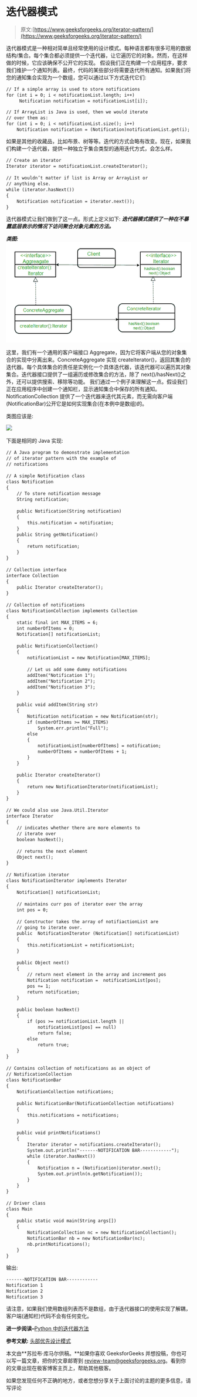 # 迭代器模式

> 原文:[https://www.geeksforgeeks.org/iterator-pattern/](https://www.geeksforgeeks.org/iterator-pattern/)

迭代器模式是一种相对简单且经常使用的设计模式。每种语言都有很多可用的数据结构/集合。每个集合都必须提供一个迭代器，让它遍历它的对象。然而，在这样做的时候，它应该确保不公开它的实现。
假设我们正在构建一个应用程序，要求我们维护一个通知列表。最终，代码的某些部分将需要迭代所有通知。如果我们将您的通知集合实现为一个数组，您可以通过以下方式迭代它们:

```
// If a simple array is used to store notifications
for (int i = 0; i < notificationList.length; i++)
     Notification notification = notificationList[i]);

```

```
// If ArrayList is Java is used, then we would iterate
// over them as:
for (int i = 0; i < notificationList.size(); i++)
    Notification notification = (Notification)notificationList.get(i);

```

如果是其他的收藏品，比如布景、树等等。迭代的方式会略有改变。现在，如果我们构建一个迭代器，提供一种独立于集合类型的通用迭代方式，会怎么样。

```
// Create an iterator
Iterator iterator = notificationList.createIterator();

// It wouldn’t matter if list is Array or ArrayList or
// anything else.
while (iterator.hasNext())
{
    Notification notification = iterator.next());
}

```

迭代器模式让我们做到了这一点。形式上定义如下: ***迭代器模式提供了一种在不暴露底层表示的情况下访问聚合对象元素的方法。***

***类图:***
![](img/43e8fae0a040119553250e0c2f098bc8.png)

这里，我们有一个通用的客户端接口 Aggregate，因为它将客户端从您的对象集合的实现中分离出来。ConcreteAggregate 实现 createIterator()，返回其集合的迭代器。每个具体集合的责任是实例化一个具体迭代器，该迭代器可以遍历其对象集合。迭代器接口提供了一组遍历或修改集合的方法，除了 next()/hasNext()之外，还可以提供搜索、移除等功能。
我们通过一个例子来理解这一点。假设我们正在应用程序中创建一个通知栏，显示通知集合中保存的所有通知。NotificationCollection 提供了一个迭代器来迭代其元素，而无需向客户端(NotificationBar)公开它是如何实现集合(在本例中是数组)的。

类图应该是:

![](https://media.geeksforgeeks.org/wp-content/uploads/20200214144148/NotificationIterator.png)

下面是相同的 Java 实现:

```
// A Java program to demonstrate implementation
// of iterator pattern with the example of
// notifications

// A simple Notification class
class Notification
{
    // To store notification message
    String notification;

    public Notification(String notification)
    {
        this.notification = notification;
    }
    public String getNotification()
    {
        return notification;
    }
}

// Collection interface
interface Collection
{
    public Iterator createIterator();
}

// Collection of notifications
class NotificationCollection implements Collection
{
    static final int MAX_ITEMS = 6;
    int numberOfItems = 0;
    Notification[] notificationList;

    public NotificationCollection()
    {
        notificationList = new Notification[MAX_ITEMS];

        // Let us add some dummy notifications
        addItem("Notification 1");
        addItem("Notification 2");
        addItem("Notification 3");
    }

    public void addItem(String str)
    {
        Notification notification = new Notification(str);
        if (numberOfItems >= MAX_ITEMS)
            System.err.println("Full");
        else
        {
            notificationList[numberOfItems] = notification;
            numberOfItems = numberOfItems + 1;
        }
    }

    public Iterator createIterator()
    {
        return new NotificationIterator(notificationList);
    }
}

// We could also use Java.Util.Iterator
interface Iterator
{
    // indicates whether there are more elements to
    // iterate over
    boolean hasNext();

    // returns the next element
    Object next();
}

// Notification iterator
class NotificationIterator implements Iterator
{
    Notification[] notificationList;

    // maintains curr pos of iterator over the array
    int pos = 0;

    // Constructor takes the array of notifiactionList are
    // going to iterate over.
    public  NotificationIterator (Notification[] notificationList)
    {
        this.notificationList = notificationList;
    }

    public Object next()
    {
        // return next element in the array and increment pos
        Notification notification =  notificationList[pos];
        pos += 1;
        return notification;
    }

    public boolean hasNext()
    {
        if (pos >= notificationList.length ||
            notificationList[pos] == null)
            return false;
        else
            return true;
    }
}

// Contains collection of notifications as an object of
// NotificationCollection
class NotificationBar
{
    NotificationCollection notifications;

    public NotificationBar(NotificationCollection notifications)
    {
        this.notifications = notifications;
    }

    public void printNotifications()
    {
        Iterator iterator = notifications.createIterator();
        System.out.println("-------NOTIFICATION BAR------------");
        while (iterator.hasNext())
        {
            Notification n = (Notification)iterator.next();
            System.out.println(n.getNotification());
        }
    }
}

// Driver class
class Main
{
    public static void main(String args[])
    {
        NotificationCollection nc = new NotificationCollection();
        NotificationBar nb = new NotificationBar(nc);
        nb.printNotifications();
    }
}
```

输出:

```
-------NOTIFICATION BAR------------
Notification 1
Notification 2
Notification 3
```

请注意，如果我们使用数组列表而不是数组，由于迭代器接口的使用实现了解耦，客户端(通知栏)代码不会有任何变化。

**进一步阅读–**[Python 中的迭代器方法](https://www.geeksforgeeks.org/iterator-method-python-design-patterns/)

**参考文献:**
[头部优先设计模式](http://www.amazon.com/Head-First-Design-Patterns/dp/0596007124)

本文由**苏拉布·库马尔供稿。**如果你喜欢 GeeksforGeeks 并想投稿，你也可以写一篇文章，把你的文章邮寄到 review-team@geeksforgeeks.org。看到你的文章出现在极客博客主页上，帮助其他极客。

如果您发现任何不正确的地方，或者您想分享关于上面讨论的主题的更多信息，请写评论